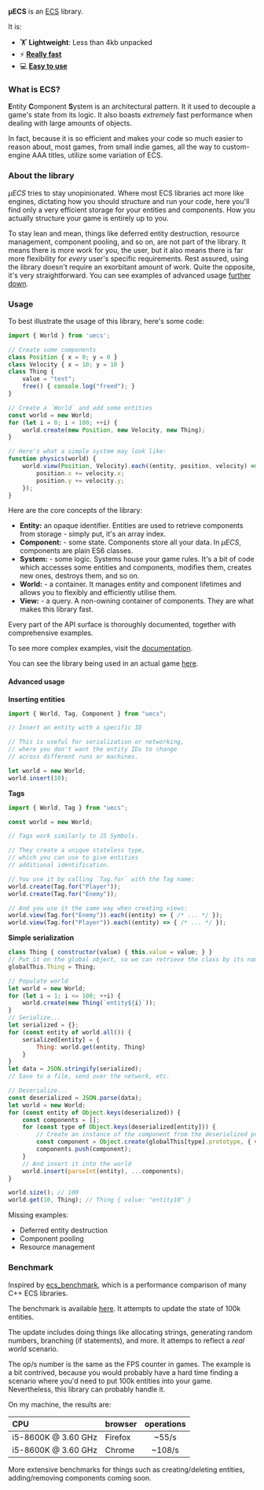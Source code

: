 **μECS** is an [ECS](#what-is-ecs) library.

It is:
* 🏋️ **Lightweight**: Less than 4kb unpacked
* ⚡ [**Really fast**](#benchmark)
* 💻 [**Easy to use**](#usage)

### What is ECS?

**E**ntity **C**omponent **S**ystem is an architectural pattern. It it used to decouple a game's state from its logic. It also boasts *extremely* fast performance when dealing with large amounts of objects. 

In fact, because it is so efficient and makes your code so much easier to reason about, most games, from small indie games, all the way to custom-engine AAA titles, utilize some variation of ECS.

### About the library

*μECS* tries to stay unopinionated. Where most ECS libraries act more like engines, dictating how you should structure and run your code, here you'll find only a very efficient storage for your entities and components. How you actually structure your game is entirely up to you.

To stay lean and mean, things like deferred entity destruction, resource management, component pooling, and so on, are not part of the library. It means there is more work for you, the user, but it also means there is far more flexibility for *every* user's specific requirements. Rest assured, using the library doesn't require an exorbitant amount of work. Quite the opposite, it's very straightforward. You can see examples of advanced usage [further down](#advanced-usage).

### Usage

To best illustrate the usage of this library, here's some code:

```ts
import { World } from 'uecs';

// Create some components
class Position { x = 0; y = 0 }
class Velocity { x = 10; y = 10 }
class Thing {
    value = "test";
    free() { console.log("freed"); }
}

// Create a `World` and add some entities
const world = new World;
for (let i = 0; i < 100; ++i) {
    world.create(new Position, new Velocity, new Thing);
}

// Here's what a simple system may look like:
function physics(world) {
    world.view(Position, Velocity).each((entity, position, velocity) => {
        position.x += velocity.x;
        position.y += velocity.y;
    });
}
```

Here are the core concepts of the library:

* **Entity:** an opaque identifier. Entities are used to retrieve components from storage - simply put, it's an array index.
* **Component:** - some state. Components store all your data. In *μECS*, components are plain ES6 classes.
* **System:** - some logic. Systems house your game rules. It's a bit of code which accesses some entities and components, modifies them, creates new ones, destroys them, and so on.
* **World:** - a container. It manages entity and component lifetimes and allows you to flexibly and efficiently utilise them.
* **View:** - a query. A non-owning container of components. They are what makes this library fast.

Every part of the API surface is thoroughly documented, together with comprehensive examples.

To see more complex examples, visit the [documentation](./docs).

You can see the library being used in an actual game [here](https://github.com/EverCrawl/game/blob/master/client/src/core/game/System.ts).

#### Advanced usage

**Inserting entities**
```ts
import { World, Tag, Component } from "uecs";

// Insert an entity with a specific ID

// This is useful for serialization or networking,
// where you don't want the entity IDs to change
// across different runs or machines.

let world = new World;
world.insert(10);
```

**Tags**
```ts
import { World, Tag } from "uecs";

const world = new World;

// Tags work similarly to JS Symbols.

// They create a unique stateless type,
// which you can use to give entities
// additional identification.

// You use it by calling `Tag.for` with the Tag name:
world.create(Tag.for("Player"));
world.create(Tag.for("Enemy"));

// And you use it the same way when creating views:
world.view(Tag.for("Enemy")).each((entity) => { /* ... */ });
world.view(Tag.for("Player")).each((entity) => { /* ... */ });
```

**Simple serialization**
```js
class Thing { constructor(value) { this.value = value; } }
// Put it on the global object, so we can retrieve the class by its name later
globalThis.Thing = Thing;

// Populate world
let world = new World;
for (let i = 1; i <= 100; ++i) {
    world.create(new Thing(`entity${i}`));
}
// Serialize...
let serialized = {};
for (const entity of world.all()) {
    serialized[entity] = {
        Thing: world.get(entity, Thing)
    }
}
let data = JSON.stringify(serialized);
// Save to a file, send over the network, etc.

// Deserialize...
const deserialized = JSON.parse(data);
let world = new World;
for (const entity of Object.keys(deserialized)) {
    const components = [];
    for (const type of Object.keys(deserialized[entity])) {
        // Create an instance of the component from the deserialized properties
        const component = Object.create(globalThis[type].prototype, { value: deserialized[entity][type] });
        components.push(component);
    }
    // And insert it into the world
    world.insert(parseInt(entity), ...components);
}

world.size(); // 100
world.get(10, Thing); // Thing { value: "entity10" }
```

Missing examples:
* Deferred entity destruction
* Component pooling
* Resource management

### Benchmark

Inspired by [ecs_benchmark](https://github.com/abeimler/ecs_benchmark), which is a performance comparison of many C++ ECS libraries.

The benchmark is available [here](https://jsbench.me/1hkl8hiyqh/1). It attempts to update the state of 100k entities. 

The update includes doing things like allocating strings, generating random numbers, branching (if statements), and more. It attemps to reflect a *real world* scenario.

The op/s number is the same as the FPS counter in games. The example is a bit contrived, because you would probably have a hard time finding a scenario where you'd need to put 100k entities into your game. Nevertheless, this library can probably handle it.

On my machine, the results are:

| CPU                 | browser | operations |
|:--------------------|:--------|:----------:|
| i5-8600K @ 3.60 GHz | Firefox | ~55/s      |
| i5-8600K @ 3.60 GHz | Chrome  | ~108/s     |

More extensive benchmarks for things such as creating/deleting entities, adding/removing components coming soon.